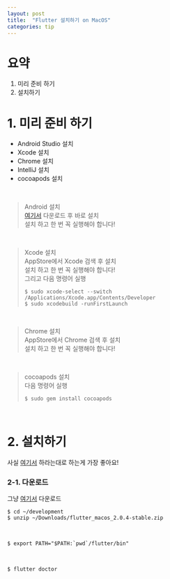 ```yaml
---
layout: post
title:  "Flutter 설치하기 on MacOS"
categories: tip
---
```


# 요약
1. 미리 준비 하기
2. 설치하기
   <br>

# 1. 미리 준비 하기

-  Android Studio 설치
-  Xcode 설치
-  Chrome 설치
-  IntelliJ 설치
-  cocoapods 설치
<br>


> Android 설치
> <br>
> [여기서](https://developer.android.com/studio/index.html) 다운로드 후 바로 설치
> <br>
> 설치 하고 한 번 꼭 실행해야 합니다!

<br>

> Xcode 설치
> <br>
> AppStore에서 Xcode 검색 후 설치
> <br>
> 설치 하고 한 번 꼭 실행해야 합니다!
> <br>
> 그리고 다음 명령어 실행
> <br>
> ```shell
> $ sudo xcode-select --switch /Applications/Xcode.app/Contents/Developer
> $ sudo xcodebuild -runFirstLaunch
> ```

<br>

> Chrome 설치
> <br>
> AppStore에서 Chrome 검색 후 설치
> <br>
> 설치 하고 한 번 꼭 실행해야 합니다!

<br>

> cocoapods 설치
> <br>
> 다음 명령어 실행
> <br>
> ```shell
> $ sudo gem install cocoapods
> ```

<br>

# 2. 설치하기

사실 [여기서](https://flutter.dev/docs/get-started/install/macos) 하라는대로 하는게 가장 좋아요!

### 2-1. 다운로드

그냥 [여기서](https://flutter.dev/docs/get-started/install/macos) 다운로드



```shell
$ cd ~/development
$ unzip ~/Downloads/flutter_macos_2.0.4-stable.zip
```

<br>

```shell
$ export PATH="$PATH:`pwd`/flutter/bin"
```

<br>

```shell
$ flutter doctor
```